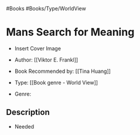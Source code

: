 #Books 
#Books/Type/WorldView


# Mans Search for Meaning

- Insert Cover Image

- Author: [[Viktor E. Frankl]]
- Book Recommended by: [[Tina Huang]]
- Type: [[Book genre - World View]]
- Genre: 


## Description
- Needed


